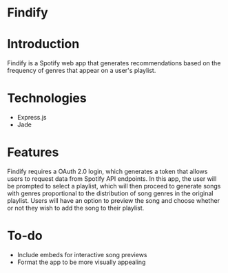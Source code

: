 # Findify

# Introduction

Findify is a Spotify web app that generates recommendations based on the frequency of genres that appear on a user's playlist. 

# Technologies

* Express.js
* Jade

# Features

Findify requires a OAuth 2.0 login, which generates a token that allows users to request data from Spotify API endpoints. In this app, the user will be prompted to select a playlist, which will then proceed to generate songs with genres proportional to the distribution of song genres in the original playlist. Users will have an option to preview the song and choose whether or not they wish to add the song to their playlist.

# To-do

* Include embeds for interactive song previews
* Format the app to be more visually appealing

